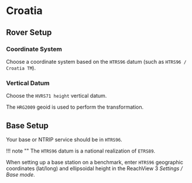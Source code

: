 # Croatia

## Rover Setup

### Coordinate System

Choose a coordinate system based on the `HTRS96` datum (such as `HTRS96 / Croatia TM`).

### Vertical Datum

Choose the `HVRS71 height` vertical datum.

The `HRG2009` geoid is used to perform the transformation.

## Base Setup

Your base or NTRIP service should be in `HTRS96`.

!!! note ""
	The `HTRS96` datum is a national realization of `ETRS89`.

When setting up a base station on a benchmark, enter `HTRS96` geographic coordinates (lat/long) and ellipsoidal height in the ReachView 3 *Settings / Base mode*.

